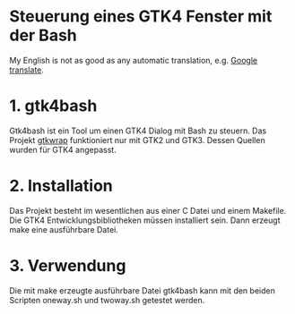 Steuerung eines GTK4 Fenster mit der Bash
=========================================
My English is not as good as any automatic translation, e.g. [Google translate](https://translate.google.com/?hl=de&sl=de&tl=en&op=translate).
# 1. gtk4bash
Gtk4bash ist ein Tool um einen GTK4 Dialog mit Bash zu steuern. Das Projekt [gtkwrap](https://github.com/abecadel/gtkwrap) funktioniert nur mit GTK2 und GTK3. Dessen Quellen wurden für GTK4 angepasst. 

# 2. Installation
Das Projekt besteht im wesentlichen aus einer C Datei und einem Makefile. Die GTK4 Entwicklungsbibliotheken müssen installiert sein. Dann erzeugt make eine ausführbare Datei. 

# 3. Verwendung
Die mit make erzeugte ausführbare Datei gtk4bash kann mit den beiden Scripten oneway.sh und twoway.sh getestet werden. 